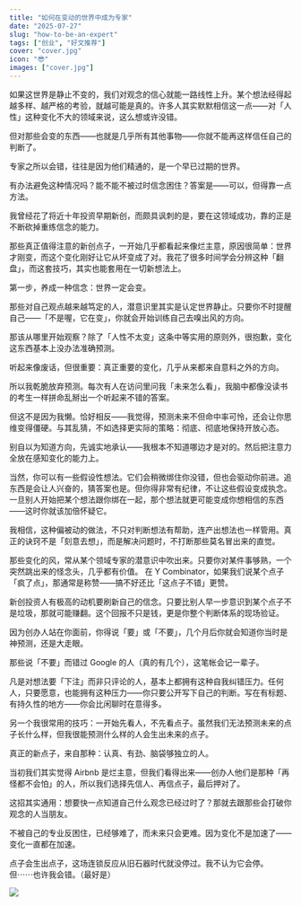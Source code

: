 ```yaml
---
title: "如何在变动的世界中成为专家"
date: "2025-07-27"
slug: "how-to-be-an-expert"
tags: ["创业", "好文推荐"]
cover: "cover.jpg"
icon: "😎"
images: ["cover.jpg"]
---
```

如果这世界是静止不变的，我们对观念的信心就能一路线性上升。某个想法经得起越多样、越严格的考验，就越可能是真的。许多人其实默默相信这一点——对「人性」这种变化不大的领域来说，这么想或许没错。



但对那些会变的东西——也就是几乎所有其他事物——你就不能再这样信任自己的判断了。



专家之所以会错，往往是因为他们精通的，是一个早已过期的世界。



有办法避免这种情况吗？能不能不被过时信念困住？答案是——可以，但得靠一点方法。



我曾经花了将近十年投资早期新创，而颇具讽刺的是，要在这领域成功，靠的正是不断砍掉重练信念的能力。



那些真正值得注意的新创点子，一开始几乎都看起来像烂主意，原因很简单：世界才刚变，而这个变化刚好让它从坏变成了对。我花了很多时间学会分辨这种「翻盘」，而这套技巧，其实也能套用在一切新想法上。



第一步，养成一种信念：世界一定会变。



那些对自己观点越来越笃定的人，潜意识里其实是认定世界静止。只要你不时提醒自己——「不是喔，它在变」，你就会开始训练自己去嗅出风的方向。



那该从哪里开始观察？除了「人性不太变」这条中等实用的原则外，很抱歉，变化这东西基本上没办法准确预测。



听起来像废话，但很重要：真正重要的变化，几乎从来都来自意料之外的方向。



所以我乾脆放弃预测。每次有人在访问里问我「未来怎么看」，我脑中都像没读书的考生一样拼命乱掰出一个听起来不错的答案。



但这不是因为我懒。恰好相反——我觉得，预测未来不但命中率可怜，还会让你思维变得僵硬。与其乱猜，不如选择更实际的策略：彻底、彻底地保持开放心态。



别自以为知道方向，先诚实地承认——我根本不知道哪边才是对的。然后把注意力全放在感知变化的能力上。



当然，你可以有一些假设性想法。它们会稍微绑住你没错，但也会驱动你前进。追东西是会让人兴奋的，猜答案也是。但你得非常有纪律，不让这些假设变成执念。
一旦别人开始把某个想法跟你绑在一起，那个想法就更可能变成你想相信的东西——这时你就该加倍怀疑它。



我相信，这种偏被动的做法，不只对判断想法有帮助，连产出想法也一样管用。真正的诀窍不是「刻意去想」，而是解决问题时，不打断那些莫名冒出来的直觉。



那些变化的风，常从某个领域专家的潜意识中吹出来。只要你对某件事够熟，一个突然跳出来的怪念头，几乎都有价值。
在 Y Combinator，如果我们说某个点子「疯了点」，那通常是称赞——搞不好还比「这点子不错」更赞。



新创投资人有极高的动机要刷新自己的信念。只要比别人早一步意识到某个点子不是垃圾，那就可能赚翻。这个回报不只是钱，更是你整个判断体系的现场验证。



因为创办人站在你面前，你得说「要」或「不要」，几个月后你就会知道你当时是神预测，还是大走眼。



那些说「不要」而错过 Google 的人（真的有几个），这笔帐会记一辈子。



凡是对想法要「下注」而非只评论的人，基本上都拥有这种自我纠错压力。任何人，只要愿意，也能拥有这种压力——你只要公开写下自己的判断。写在有标题、有持久性的地方——你会比闲聊时在意得多。



另一个我很常用的技巧：一开始先看人，不先看点子。虽然我们无法预测未来的点子长什么样，但我很能预测什么样的人会生出未来的点子。



真正的新点子，来自那种：认真、有劲、脑袋够独立的人。



当初我们其实觉得 Airbnb 是烂主意，但我们看得出来——创办人他们是那种「再怪都不会怕」的人，所以我们选择先信人、再信点子，最后押对了。



这招其实通用：想要快一点知道自己什么观念已经过时了？那就去跟那些会打破你观念的人当朋友。



不被自己的专业反困住，已经够难了，而未来只会更难。因为变化不是加速了——变化一直都在加速。



点子会生出点子，这场连锁反应从旧石器时代就没停过。我不认为它会停。
但⋯⋯也许我会错。（最好是）




![](https://prod-files-secure.s3.us-west-2.amazonaws.com/112d0858-5090-4d34-a606-b75eb8d65fd2/46476355-9cf3-4e99-9b7a-3531bc426380/1000202064.png?X-Amz-Algorithm=AWS4-HMAC-SHA256&X-Amz-Content-Sha256=UNSIGNED-PAYLOAD&X-Amz-Credential=ASIAZI2LB466XSSHSJBG%2F20251019%2Fus-west-2%2Fs3%2Faws4_request&X-Amz-Date=20251019T122335Z&X-Amz-Expires=3600&X-Amz-Security-Token=IQoJb3JpZ2luX2VjECcaCXVzLXdlc3QtMiJHMEUCIAH4L8hmV%2F741mThTrGPSlCygGyeUkKTMFezO%2F7YU%2BXoAiEAh4g0u8mqKEA0EuckEQ3wcsJJgu8D%2BlHmcMk7%2BiWg0PcqiAQI0P%2F%2F%2F%2F%2F%2F%2F%2F%2F%2FARAAGgw2Mzc0MjMxODM4MDUiDCi6pluD14UJnWvvUircA1U%2FMwfkduIu13iXUbq5hYXSYvOedoSXY7%2FE%2FB%2Bl431b1flrrEpf6Dfs7ruj749p7qJDDljbr1ZRdzWLvhlBlyHPEg50Ch0gGFZWNbFvJudxyO7PQgWGmRRBAyCYMrMuEwU7E4MGtqNOtlt2BOuB1buCrgsGzSmbX5N2tNSTRz7Yp5GJ6R%2BwmOte45bjX9DFYYuQN7TixGsmsHIjNwSd91eSV49AFq%2BMUxzXrgt3tR%2Fr576mUqAkXfiOlPpF1q77qiIKy7e6OuqB7CylD%2FEcoUZf645px6%2FtuZB%2By5z%2BC2hadfGBmCGLHJWCfwi0gFM5C7dXCkSQsZuuwyfdCpB9Wbv3ud3%2FBDTPL%2BAczVgGCIUbtjDtO%2FGgyYT3%2F4bCaSzBvqD6%2FX2YmzJ%2FxAVNvzg87LIe3jEWR6jXMOaLBFkqMxcGrq9%2FKHK%2F4eRNS3tODo9W7zfgM2kT0dXIiQgnn4c9E0DzIJK0BESUAYYQoni0mQvTC0VsF7eFYVX6aDDISxJKYv1yzXjfuXAZvkIiL1AWW7emiqGojNTN3pqa7h0NCcMcfyAlkR7rtKYoUNdkfZGgiw5Bs5eaxlOjL1tGRTY6zuSIOjW095HJNEbgM2vMEQjuGMO6W%2BF14ohapMD%2FMKCK0scGOqUB%2FZJ3loeTFiCgQhUQRSunGGkgabZ1bupPIoiVquU2iFaQ%2BWVvK28CjmCVHoHJ7n7Da7cvqS%2FO6ffLUpmQsmGWI3Kv%2B%2Fv88SijRZj20mtHn4P54rnfPT4tcyMxWTXyNKto9cTqFnU4sfKOBNMqPALca1jI9gKyj3U6ZIbSlTgxEqYRHt4DSRCyE5nRYay0uRQvFvawZb6maHiCJ0J3PMI4ZK1dfKvq&X-Amz-Signature=13e506b7c37a2e68812c812fdece981fd8af2e017b2c2aec6850f07b2d45d4ee&X-Amz-SignedHeaders=host&x-amz-checksum-mode=ENABLED&x-id=GetObject)

